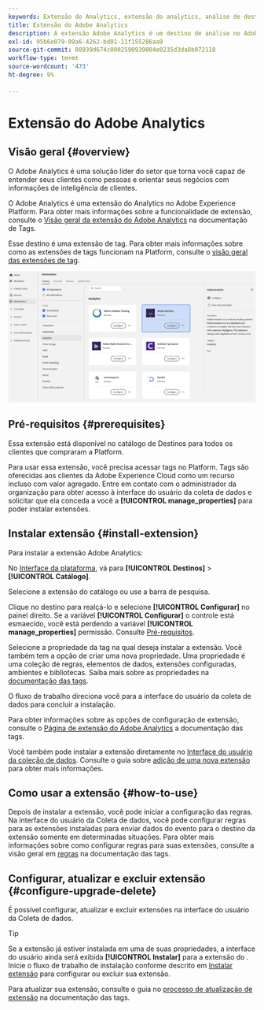 ```yaml
---
keywords: Extensão do Analytics, extensão do analytics, análise de destino
title: Extensão do Adobe Analytics
description: A extensão Adobe Analytics é um destino de análise no Adobe Experience Platform. Para obter mais informações sobre a funcionalidade de extensão, consulte a página de extensão no Adobe Exchange.
exl-id: 95b6e079-09a6-4262-bd01-11f155286aa9
source-git-commit: 88939d674c0002590939004e0235d3da8b072118
workflow-type: tm+mt
source-wordcount: '473'
ht-degree: 9%

---
```


# Extensão do Adobe Analytics

## Visão geral {#overview}

O Adobe Analytics é uma solução líder do setor que torna você capaz de entender seus clientes como pessoas e orientar seus negócios com informações de inteligência de clientes.

O Adobe Analytics é uma extensão do Analytics no Adobe Experience Platform. Para obter mais informações sobre a funcionalidade de extensão, consulte o [Visão geral da extensão do Adobe Analytics](/help/tags/extensions/client/analytics/overview.md) na documentação de Tags.

Esse destino é uma extensão de tag. Para obter mais informações sobre como as extensões de tags funcionam na Platform, consulte o [visão geral das extensões de tag](../launch-extensions/overview.md).

![Extensão do Adobe Analytics](../../assets/catalog/analytics/adobe-analytics/catalog.png)

## Pré-requisitos {#prerequisites}

Essa extensão está disponível no catálogo de Destinos para todos os clientes que compraram a Platform.

Para usar essa extensão, você precisa acessar tags no Platform. Tags são oferecidas aos clientes da Adobe Experience Cloud como um recurso incluso com valor agregado. Entre em contato com o administrador da organização para obter acesso à interface do usuário da coleta de dados e solicitar que ela conceda a você a **[!UICONTROL manage_properties]** para poder instalar extensões.

## Instalar extensão {#install-extension}

Para instalar a extensão Adobe Analytics:

No [Interface da plataforma](https://platform.adobe.com/), vá para **[!UICONTROL Destinos]** > **[!UICONTROL Catálogo]**.

Selecione a extensão do catálogo ou use a barra de pesquisa.

Clique no destino para realçá-lo e selecione **[!UICONTROL Configurar]** no painel direito. Se a variável **[!UICONTROL Configurar]** o controle está esmaecido, você está perdendo a variável **[!UICONTROL manage_properties]** permissão. Consulte [Pré-requisitos](#prerequisites).

Selecione a propriedade da tag na qual deseja instalar a extensão. Você também tem a opção de criar uma nova propriedade. Uma propriedade é uma coleção de regras, elementos de dados, extensões configuradas, ambientes e bibliotecas. Saiba mais sobre as propriedades na [documentação das tags](../../../tags/ui/administration/companies-and-properties.md).

O fluxo de trabalho direciona você para a interface do usuário da coleta de dados para concluir a instalação.

Para obter informações sobre as opções de configuração de extensão, consulte o [Página de extensão do Adobe Analytics](https://experienceleague.adobe.com/docs/platform-learn/implement-in-websites/implement-solutions/analytics.html) a documentação das tags.

Você também pode instalar a extensão diretamente no [Interface do usuário da coleção de dados](https://experience.adobe.com/#/data-collection/). Consulte o guia sobre [adição de uma nova extensão](../../../tags/ui/managing-resources/extensions/overview.md#add-a-new-extension) para obter mais informações.

## Como usar a extensão {#how-to-use}

Depois de instalar a extensão, você pode iniciar a configuração das regras. Na interface do usuário da Coleta de dados, você pode configurar regras para as extensões instaladas para enviar dados do evento para o destino da extensão somente em determinadas situações. Para obter mais informações sobre como configurar regras para suas extensões, consulte a visão geral em [regras](../../../tags/ui/managing-resources/rules.md) na documentação das tags.

## Configurar, atualizar e excluir extensão {#configure-upgrade-delete}

É possível configurar, atualizar e excluir extensões na interface do usuário da Coleta de dados.

>[!TIP]
>
>Se a extensão já estiver instalada em uma de suas propriedades, a interface do usuário ainda será exibida **[!UICONTROL Instalar]** para a extensão do . Inicie o fluxo de trabalho de instalação conforme descrito em [Instalar extensão](#install-extension) para configurar ou excluir sua extensão.

Para atualizar sua extensão, consulte o guia no [processo de atualização de extensão](../../../tags/ui/managing-resources/extensions/extension-upgrade.md) na documentação das tags.
